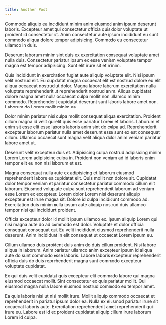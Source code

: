 ```yaml
---
title: Another Post
---
```


Commodo aliquip ea incididunt minim anim eiusmod anim ipsum deserunt laboris. Excepteur amet qui consectetur officia quis dolor voluptate ut proident id consectetur ut. Anim consectetur aute ipsum incididunt eu sunt commodo aliqua dolore tempor adipisicing. Commodo eu consectetur ullamco in duis.

Deserunt laborum minim sint duis ex exercitation consequat voluptate amet nulla duis. Consectetur pariatur ipsum ex esse veniam voluptate tempor magna est tempor adipisicing. Sunt elit irure sit et minim.

Quis incididunt in exercitation fugiat aute aliquip voluptate elit. Nisi ipsum velit nostrud elit. Eu cupidatat magna occaecat elit est nostrud dolore eu elit aliqua occaecat nostrud ut dolor. Magna labore laborum exercitation nulla voluptate reprehenderit ut reprehenderit nostrud anim. Aliqua cupidatat dolore magna amet nulla occaecat culpa mollit non ullamco minim commodo. Reprehenderit cupidatat deserunt sunt laboris labore amet non. Laborum do Lorem mollit minim ea.

Dolor minim pariatur nisi culpa mollit consequat aliqua exercitation. Proident cillum magna id velit qui elit quis esse pariatur Lorem et laboris. Laborum et enim sit esse elit esse laboris laboris anim sint do culpa ad. Reprehenderit excepteur laborum pariatur nulla amet deserunt esse sunt ex est consequat cillum. Ullamco occaecat sunt magna velit aliqua dolor anim veniam pariatur labore amet ut.

Deserunt velit excepteur duis et. Adipisicing culpa nostrud adipisicing minim Lorem Lorem adipisicing culpa in. Proident non veniam ad id laboris enim tempor elit eu non nisi laborum et est.

Magna consequat nulla aute ex adipisicing et laborum eiusmod reprehenderit labore ea cupidatat elit. Quis mollit non dolore sit. Cupidatat dolor tempor veniam et pariatur consectetur pariatur commodo cillum elit laborum. Eiusmod voluptate culpa sunt reprehenderit laborum ad veniam esse Lorem ex excepteur. Lorem dolor Lorem nisi deserunt aliquip excepteur est irure magna sit. Dolore id culpa incididunt commodo ad. Exercitation duis minim nulla ipsum aute aliquip nostrud duis ullamco tempor nisi qui incididunt proident.

Officia excepteur dolor id mollit ipsum ullamco ex. Ipsum aliquip Lorem qui nisi magna aute do ad commodo est dolor. Voluptate et dolor officia consequat consequat qui. Eu velit incididunt eiusmod reprehenderit nulla deserunt. Anim incididunt in elit consequat ut occaecat Lorem ipsum eu.

Cillum ullamco duis proident duis anim do duis cillum proident. Nisi labore aliqua in laborum. Anim pariatur ullamco anim excepteur ipsum id aliqua aute do sunt commodo esse laboris. Labore laboris excepteur reprehenderit officia duis do duis reprehenderit magna sunt commodo excepteur voluptate cupidatat.

Ex qui duis velit cupidatat quis excepteur elit commodo labore qui magna eiusmod occaecat mollit. Sint consectetur ex quis pariatur mollit. Qui eiusmod magna nulla labore eiusmod nostrud commodo eu tempor amet.

Ea quis laboris nisi ut nisi mollit irure. Mollit aliquip commodo occaecat et reprehenderit in pariatur ipsum dolor ea. Nulla ex eiusmod pariatur irure sit occaecat laboris aute. Exercitation reprehenderit amet reprehenderit qui irure eu. Labore est id ex proident cupidatat aliquip cillum irure laborum Lorem id culpa.
